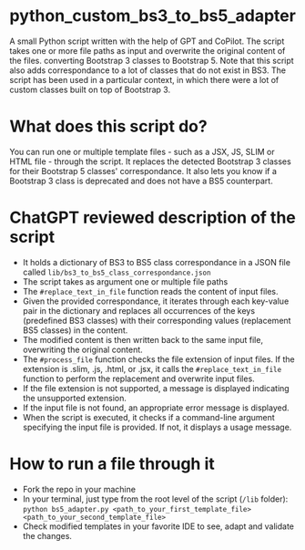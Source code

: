 # python_custom_bs3_to_bs5_adapter
A small Python script written with the help of GPT and CoPilot. The script takes one or more file paths as input and overwrite the original content of the files. converting Bootstrap 3 classes to Bootstrap 5.
Note that this script also adds correspondance to a lot of classes that do not exist in BS3. The script has been used in a particular context, in which there were a lot of custom classes built on top 
of Bootstrap 3.

# What does this script do?
You can run one or multiple template files - such as a JSX, JS, SLIM or HTML file - through the script. It replaces the detected Bootstrap 3 classes for their Bootstrap 5 classes' correspondance.
It also lets you know if a Bootstrap 3 class is deprecated and does not have a BS5 counterpart.

# ChatGPT reviewed description of the script
* It holds a dictionary of BS3 to BS5 class correspondance in a JSON file called `lib/bs3_to_bs5_class_correspondance.json`
* The script takes as argument one or multiple file paths
* The `#replace_text_in_file` function reads the content of input files.
* Given the provided correspondance, it iterates through each key-value pair in the dictionary and replaces all occurrences of the keys (predefined BS3 classes) with their corresponding values (replacement BS5 classes) in the content.
* The modified content is then written back to the same input file, overwriting the original content.
* The `#process_file` function checks the file extension of input files. If the extension is .slim, .js, .html, or .jsx, it calls the `#replace_text_in_file` function to perform the replacement and overwrite input files.
* If the file extension is not supported, a message is displayed indicating the unsupported extension.
* If the input file is not found, an appropriate error message is displayed.
* When the script is executed, it checks if a command-line argument specifying the input file is provided. If not, it displays a usage message.

# How to run a file through it
* Fork the repo in your machine
* In your terminal, just type from the root level of the script (`/lib` folder): `python bs5_adapter.py <path_to_your_first_template_file> <path_to_your_second_template_file>`
* Check modified templates in your favorite IDE to see, adapt and validate the changes.

